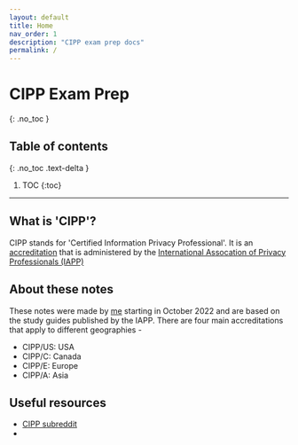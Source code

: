 ```yaml
---
layout: default
title: Home
nav_order: 1
description: "CIPP exam prep docs"
permalink: /
---
```


# CIPP Exam Prep
{: .no_toc }

## Table of contents
{: .no_toc .text-delta }

1. TOC
{:toc}

---

## What is 'CIPP'?
CIPP stands for 'Certified Information Privacy Professional'. It is an [accreditation](https://iapp.org/certify/cipp/) that is administered by the [International Assocation of Privacy Professionals (IAPP)](https://iapp.org/about/)

## About these notes
These notes were made by [me](https://github.com/nikmeiser) starting in October 2022 and are based on the study guides published by the IAPP. There are four main accreditations that apply to different geographies - 
 - CIPP/US: USA
 - CIPP/C: Canada
 - CIPP/E: Europe
 - CIPP/A: Asia 

## Useful resources
 - [CIPP subreddit](https://www.reddit.com/r/cipp/)
 - 
